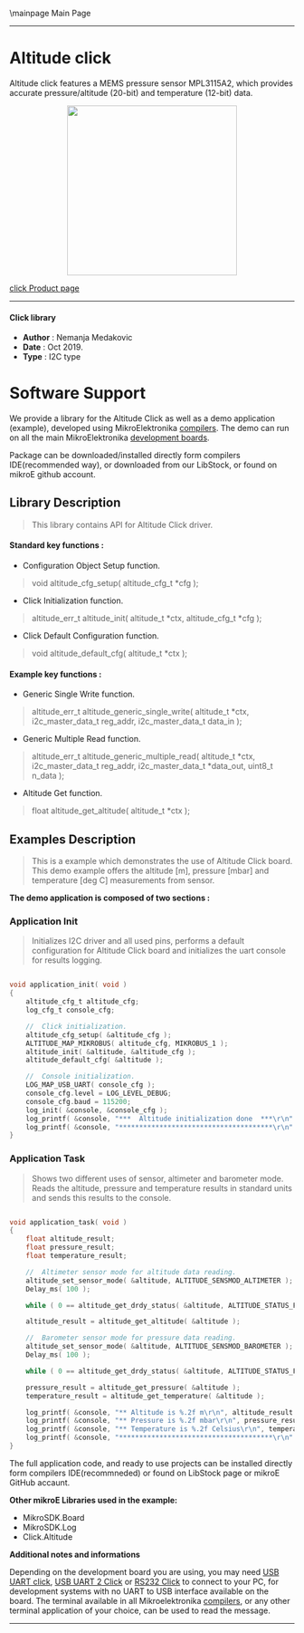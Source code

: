 \mainpage Main Page

 

---
# Altitude click

Altitude click features a MEMS pressure sensor MPL3115A2, which provides accurate pressure/altitude (20-bit) and temperature (12-bit) data.

<p align="center">
  <img src="https://download.mikroe.com/images/click_for_ide/altitude_click.png" height=300px>
</p>

[click Product page](https://www.mikroe.com/altitude-click)

---


#### Click library 

- **Author**        : Nemanja Medakovic
- **Date**          : Oct 2019.
- **Type**          : I2C type


# Software Support

We provide a library for the Altitude Click 
as well as a demo application (example), developed using MikroElektronika 
[compilers](https://shop.mikroe.com/compilers). 
The demo can run on all the main MikroElektronika [development boards](https://shop.mikroe.com/development-boards).

Package can be downloaded/installed directly form compilers IDE(recommended way), or downloaded from our LibStock, or found on mikroE github account. 

## Library Description

> This library contains API for Altitude Click driver.

#### Standard key functions :

- Configuration Object Setup function.
> void altitude_cfg_setup( altitude_cfg_t *cfg );
 
- Click Initialization function.
> altitude_err_t altitude_init( altitude_t *ctx, altitude_cfg_t *cfg );

- Click Default Configuration function.
> void altitude_default_cfg( altitude_t *ctx );


#### Example key functions :

- Generic Single Write function.
> altitude_err_t altitude_generic_single_write( altitude_t *ctx, i2c_master_data_t reg_addr, i2c_master_data_t data_in );
 
- Generic Multiple Read function.
> altitude_err_t altitude_generic_multiple_read( altitude_t *ctx, i2c_master_data_t reg_addr, i2c_master_data_t *data_out, uint8_t n_data );

- Altitude Get function.
> float altitude_get_altitude( altitude_t *ctx );

## Examples Description

> This is a example which demonstrates the use of Altitude Click board.
> This demo example offers the altitude [m], pressure [mbar] and temperature
> [deg C] measurements from sensor.

**The demo application is composed of two sections :**

### Application Init

> Initializes I2C driver and all used pins, performs a default configuration
> for Altitude Click board and initializes the uart console for results
> logging.

```c

void application_init( void )
{
    altitude_cfg_t altitude_cfg;
    log_cfg_t console_cfg;

    //  Click initialization.
    altitude_cfg_setup( &altitude_cfg );
    ALTITUDE_MAP_MIKROBUS( altitude_cfg, MIKROBUS_1 );
    altitude_init( &altitude, &altitude_cfg );
    altitude_default_cfg( &altitude );

    //  Console initialization.
    LOG_MAP_USB_UART( console_cfg );
    console_cfg.level = LOG_LEVEL_DEBUG;
    console_cfg.baud = 115200;
    log_init( &console, &console_cfg );
    log_printf( &console, "***  Altitude initialization done  ***\r\n" );
    log_printf( &console, "**************************************\r\n" );
}

```

### Application Task

> Shows two different uses of sensor, altimeter and barometer mode.
> Reads the altitude, pressure and temperature results in standard units and
> sends this results to the console.

```c

void application_task( void )
{
    float altitude_result;
    float pressure_result;
    float temperature_result;

    //  Altimeter sensor mode for altitude data reading.
    altitude_set_sensor_mode( &altitude, ALTITUDE_SENSMOD_ALTIMETER );
    Delay_ms( 100 );

    while ( 0 == altitude_get_drdy_status( &altitude, ALTITUDE_STATUS_FLAG_PDR ) );

    altitude_result = altitude_get_altitude( &altitude );

    //  Barometer sensor mode for pressure data reading.
    altitude_set_sensor_mode( &altitude, ALTITUDE_SENSMOD_BAROMETER );
    Delay_ms( 100 );

    while ( 0 == altitude_get_drdy_status( &altitude, ALTITUDE_STATUS_FLAG_PDR ) );

    pressure_result = altitude_get_pressure( &altitude );
    temperature_result = altitude_get_temperature( &altitude );

    log_printf( &console, "** Altitude is %.2f m\r\n", altitude_result );
    log_printf( &console, "** Pressure is %.2f mbar\r\n", pressure_result );
    log_printf( &console, "** Temperature is %.2f Celsius\r\n", temperature_result );
    log_printf( &console, "**************************************\r\n" );
}

```

The full application code, and ready to use projects can be  installed directly form compilers IDE(recommneded) or found on LibStock page or mikroE GitHub accaunt.

**Other mikroE Libraries used in the example:** 

- MikroSDK.Board
- MikroSDK.Log
- Click.Altitude

**Additional notes and informations**

Depending on the development board you are using, you may need 
[USB UART click](https://shop.mikroe.com/usb-uart-click), 
[USB UART 2 Click](https://shop.mikroe.com/usb-uart-2-click) or 
[RS232 Click](https://shop.mikroe.com/rs232-click) to connect to your PC, for 
development systems with no UART to USB interface available on the board. The 
terminal available in all Mikroelektronika 
[compilers](https://shop.mikroe.com/compilers), or any other terminal application 
of your choice, can be used to read the message.



---
